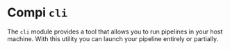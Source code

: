 # Compi `cli`
The `cli` module provides a tool that allows you to run pipelines in your host machine. With this utility you can launch your pipeline entirely or partially.